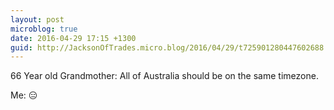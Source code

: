 ```yaml
---
layout: post
microblog: true
date: 2016-04-29 17:15 +1300
guid: http://JacksonOfTrades.micro.blog/2016/04/29/t725901280447602688.html
---
```

66 Year old Grandmother: All of Australia should be on the same timezone.

Me: 😑
